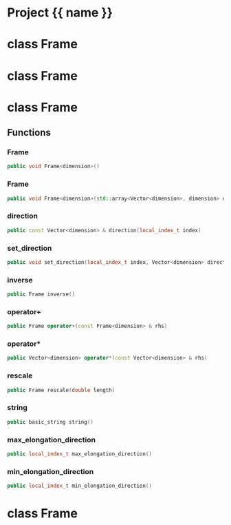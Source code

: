 <script setup>
import {useRoute} from 'vitepress'
const {path} = useRoute()
const tokens = path.split('/')
const words = tokens[2].split('-');
for (let i = 0; i < words.length; i++) {
    words[i] = words[i].charAt(0).toUpperCase() + words[i].slice(1);
    words[i] = words[i].replace('geode', 'Geode')
}
const name = words.join('-');
</script>
# Project {{ name }}

# class Frame


# class Frame


# class Frame


## Functions

### Frame

```cpp
public void Frame<dimension>()
```


### Frame

```cpp
public void Frame<dimension>(std::array<Vector<dimension>, dimension> directions)
```


### direction

```cpp
public const Vector<dimension> & direction(local_index_t index)
```


### set_direction

```cpp
public void set_direction(local_index_t index, Vector<dimension> direction)
```


### inverse

```cpp
public Frame inverse()
```


### operator+

```cpp
public Frame operator+(const Frame<dimension> & rhs)
```


### operator*

```cpp
public Vector<dimension> operator*(const Vector<dimension> & rhs)
```


### rescale

```cpp
public Frame rescale(double length)
```


### string

```cpp
public basic_string string()
```


### max_elongation_direction

```cpp
public local_index_t max_elongation_direction()
```


### min_elongation_direction

```cpp
public local_index_t min_elongation_direction()
```




# class Frame


